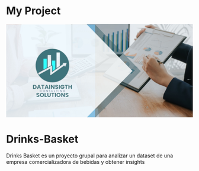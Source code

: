 # My Project
![Logo de la empresa](https://github.com/AleVarela2010/Drinks-Basket/blob/main/images/Portada.jpg)

# Drinks-Basket
Drinks Basket es un proyecto grupal para analizar un dataset de una empresa comercializadora de bebidas y obtener insights 
